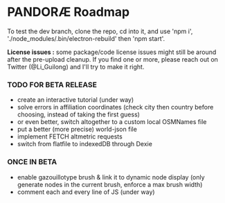 # PANDORÆ Roadmap

To test the dev branch, clone the repo, cd into it, and use 'npm i', './node_modules/.bin/electron-rebuild' then 'npm start'.

**License issues :** some package/code license issues might still be around after the pre-upload cleanup. If you find one or more, please reach out on Twitter (@Li_Guilong) and I'll try to make it right.

### TODO FOR BETA RELEASE
- create an interactive tutorial (under way)
- solve errors in affiliation coordinates (check city then country before choosing, instead of taking the first guess)
- or even better, switch altogether to a custom local OSMNames file
- put a better (more precise) world-json file
- implement FETCH altmetric requests
- switch from flatfile to indexedDB through Dexie

### ONCE IN BETA
- enable gazouillotype brush & link it to dynamic node display (only generate nodes in the current brush, enforce a max brush width)
- comment each and every line of JS (under way)